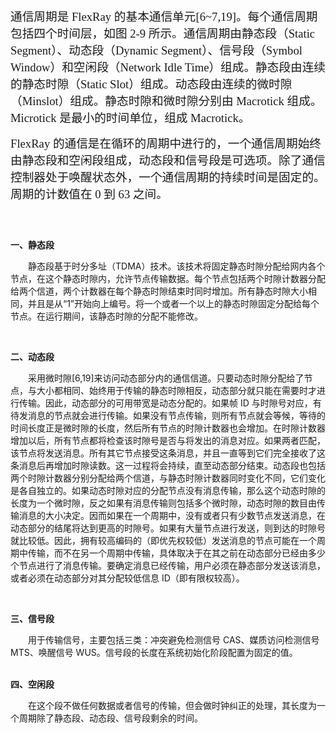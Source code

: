 <p><span style="font-family: 宋体; font-size: 14pt;">通信周期是 FlexRay 的基本通信单元[6~7,19]。每个通信周期包括四个时间层，如图 2-9 所示。通信周期由静态段（Static Segment）、动态段（Dynamic Segment）、信号段（Symbol Window）和空闲段（Network Idle Time）组成。静态段由连续的静态时隙（Static Slot）组成。动态段由连续的微时隙（Minslot）组成。静态时隙和微时隙分别由 Macrotick 组成。Microtick 是最小的时间单位，组成 Macrotick。</span></p>
<p><span style="font-family: 宋体; font-size: 14pt;">FlexRay 的通信是在循环的周期中进行的，一个通信周期始终由静态段和空闲段组成，动态段和信号段是可选项。除了通信控制器处于唤醒状态外，一个通信周期的持续时间是固定的。周期的计数值在 0 到 63 之间。</span></p>
<p><img style="display: block; margin-left: auto; margin-right: auto;" src="https://img2018.cnblogs.com/blog/1347181/201903/1347181-20190311120048220-1050544648.png" alt="" /></p>
<p>&nbsp;</p>
<p><strong>一、静态段</strong></p>
<p>　　静态段基于时分多址（TDMA）技术。该技术将固定静态时隙分配给网内各个节点，在这个静态时隙内，允许节点传输数据。每个节点包括两个时隙计数器分配给两个信道，两个计数器在每个静态时隙结束时同时增加。所有静态时隙大小相同，并且是从&ldquo;1&rdquo;开始向上编号。将一个或者一个以上的静态时隙固定分配给每个节点。在运行期间，该静态时隙的分配不能修改。</p>
<p>&nbsp;</p>
<p><strong>二、动态段</strong></p>
<p>　　采用微时隙[6,19]来访问动态部分内的通信信道。只要动态时隙分配给了节点，与大小都相同、始终用于传输的静态时隙相反，动态部分就只能在需要时才进行传输。因此，动态部分的可用带宽是动态分配的。如果帧 ID 与时隙号对应，有待发消息的节点就会进行传输。如果没有节点传输，则所有节点就会等候，等待的时间长度正是微时隙的长度，然后所有节点的时隙计数器也会增加。在时隙计数器增加以后，所有节点都将检查该时隙号是否与将发出的消息对应。如果两者匹配，该节点将发送消息。所有其它节点接受这条消息，并且一直等到它们完全接收了这条消息后再增加时隙读数。这一过程将会持续，直至动态部分结束。动态段也包括两个时隙计数器分别分配给两个信道，与静态时隙计数器同时变化不同，它们变化是各自独立的。如果动态时隙对应的分配节点没有消息传输，那么这个动态时隙的长度为一个微时隙，反之如果有消息传输则包括多个微时隙，动态时隙的数目由传输消息的大小决定。因而如果在一个周期中，没有或者只有少数节点发送消息，在动态部分的结尾将达到更高的时隙号。如果有大量节点进行发送，则到达的时隙号就比较低。因此，拥有较高编码的（即优先权较低）发送消息的节点可能在一个周期中传输，而不在另一个周期中传输，具体取决于在其之前在动态部分已经由多少个节点进行了消息传输。要确定消息已经传输，用户必须在静态部分发送该消息，或者必须在动态部分对其分配较低信息 ID（即有限权较高）。</p>
<p>&nbsp;</p>
<p><strong>三、信号段</strong></p>
<p>　　用于传输信号，主要包括三类：冲突避免检测信号 CAS、媒质访问检测信号MTS、唤醒信号 WUS。信号段的长度在系统初始化阶段配置为固定的值。<br /><br /></p>
<p><strong>四、空闲段</strong></p>
<p>　　在这个段不做任何数据或者信号的传输，但会做时钟纠正的处理，其长度为一个周期除了静态段、动态段、信号段剩余的时间。</p>